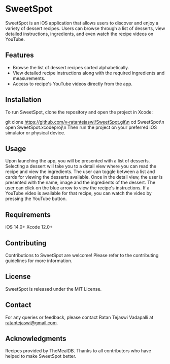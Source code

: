 # SweetSpot

SweetSpot is an iOS application that allows users to discover and enjoy a variety of dessert recipes. Users can browse through a list of desserts, view detailed instructions, ingredients, and even watch the recipe videos on YouTube.

## Features

- Browse the list of dessert recipes sorted alphabetically.
- View detailed recipe instructions along with the required ingredients and measurements.
- Access to recipe's YouTube videos directly from the app.

## Installation

To run SweetSpot, clone the repository and open the project in Xcode:

git clone https://github.com/v-ratantejaswi/SweetSpot.git\n
cd SweetSpot\n
open SweetSpot.xcodeproj\n
Then run the project on your preferred iOS simulator or physical device.

## Usage
Upon launching the app, you will be presented with a list of desserts. Selecting a dessert will take you to a detail view where you can read the recipe and view the ingredients. 
The user can toggle between a list and cards for viewing the desserts available. Once in the detail view, the user is presented with the name, image and the ingredients of the dessert.
The user can click on the blue arrow to view the recipe's instructions. If a YouTube video is available for that recipe, you can watch the video by pressing the YouTube button.

## Requirements
iOS 14.0+
Xcode 12.0+

## Contributing
Contributions to SweetSpot are welcome! Please refer to the contributing guidelines for more information.

## License
SweetSpot is released under the MIT License.

## Contact
For any queries or feedback, please contact Ratan Tejaswi Vadapalli at ratantejaswi@gmail.com.

## Acknowledgments
Recipes provided by TheMealDB.
Thanks to all contributors who have helped to make SweetSpot better.
